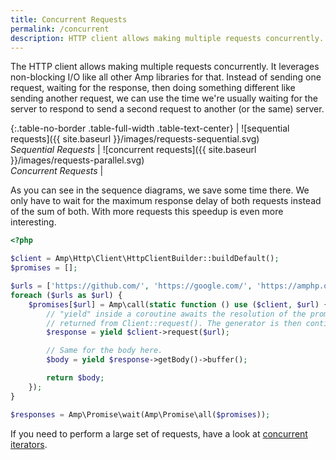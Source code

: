 ```yaml
---
title: Concurrent Requests
permalink: /concurrent
description: HTTP client allows making multiple requests concurrently. It leverages non-blocking I/O like all other Amp libraries for that.
---
```

The HTTP client allows making multiple requests concurrently. It leverages non-blocking I/O like all other Amp libraries for that.
Instead of sending one request, waiting for the response, then doing something different like sending another request, we can use the time we're usually waiting for the server to respond to send a second request to another (or the same) server.

{:.table-no-border .table-full-width .table-text-center}
| ![sequential requests]({{ site.baseurl }}/images/requests-sequential.svg)<br>*Sequential Requests* | ![concurrent requests]({{ site.baseurl }}/images/requests-parallel.svg)<br>*Concurrent Requests* |

As you can see in the sequence diagrams, we save some time there. We only have to wait for the maximum response delay of both requests instead of the sum of both. With more requests this speedup is even more interesting.

```php
<?php

$client = Amp\Http\Client\HttpClientBuilder::buildDefault();
$promises = [];

$urls = ['https://github.com/', 'https://google.com/', 'https://amphp.org/http-client'];
foreach ($urls as $url) {
    $promises[$url] = Amp\call(static function () use ($client, $url) {
        // "yield" inside a coroutine awaits the resolution of the promise
        // returned from Client::request(). The generator is then continued.
        $response = yield $client->request($url);

        // Same for the body here.
        $body = yield $response->getBody()->buffer();

        return $body;
    });
}

$responses = Amp\Promise\wait(Amp\Promise\all($promises));
```

If you need to perform a large set of requests, have a look at [concurrent iterators](https://amphp.org/sync/concurrent-iterator).
